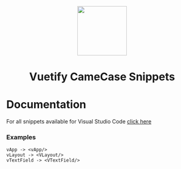 <p align="center">
  <img height="130px"
  src="https://raw.githubusercontent.com/Coder911th/Vuetify-CamelCase-Snippets/master/img/logo.png">
</p>
<h1 align="center">Vuetify CameCase Snippets</h1>

# Documentation
For all snippets available for Visual Studio Code [click here](https://github.com/Coder911th/Vuetify-CamelCase-Snippets/blob/master/documentation.md)

### Examples
```
vApp -> <vApp/>
vLayout -> <VLayout/>
vTextField -> <VTextField/>
```